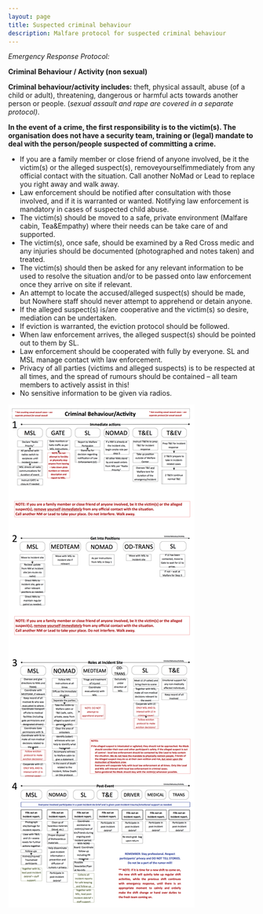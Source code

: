 ```yaml
---
layout: page
title: Suspected criminal behaviour
description: Malfare protocol for suspected criminal behaviour
---
```

_Emergency Response Protocol:_

**Criminal Behaviour / Activity (non sexual)**

**Criminal behaviour/activity includes:** theft, physical assault, abuse (of a child or adult), threatening, dangerous or harmful acts towards another person or people. (_sexual assault and rape are covered in a separate protocol)_.

**In the event of a crime, the first responsibility is to the victim(s). The organisation does not have a security team, training or (legal) mandate to deal with the person/people suspected of committing a crime.**

- If you are a family member or close friend of anyone involved, be it the victim(s) or the alleged suspect(s), removeyourselfimmediately from any official contact with the situation. Call another NoMad or Lead to replace you right away and walk away.
- Law enforcement should be notified after consultation with those involved, and if it is warranted or wanted. Notifying law enforcement is mandatory in cases of suspected child abuse.
- The victim(s) should be moved to a safe, private environment (Malfare cabin, Tea&Empathy) where their needs can be take care of and supported.
- The victim(s), once safe, should be examined by a Red Cross medic and any injuries should be documented (photographed and notes taken) and treated.
- The victim(s) should then be asked for any relevant information to be used to resolve the situation and/or to be passed onto law enforcement once they arrive on site if relevant.
- An attempt to locate the accused/alleged suspect(s) should be made, but Nowhere staff should never attempt to apprehend or detain anyone.
- If the alleged suspect(s) is/are cooperative and the victim(s) so desire, mediation can be undertaken.
- If eviction is warranted, the eviction protocol should be followed.
- When law enforcement arrives, the alleged suspect(s) should be pointed out to them by SL.
- Law enforcement should be cooperated with fully by everyone. SL and MSL manage contact with law enforcement.
- Privacy of all parties (victims and alleged suspects) is to be respected at all times, and the spread of rumours should be contained – all team members to actively assist in this!
- No sensitive information to be given via radios.

![Suspected Criminal Behaviour](img/capa.png "Suspected Criminal Behaviour")

­­­

